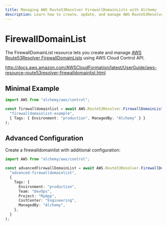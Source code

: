 ```yaml
---
title: Managing AWS Route53Resolver FirewallDomainLists with Alchemy
description: Learn how to create, update, and manage AWS Route53Resolver FirewallDomainLists using Alchemy Cloud Control.
---
```


# FirewallDomainList

The FirewallDomainList resource lets you create and manage [AWS Route53Resolver FirewallDomainLists](https://docs.aws.amazon.com/route53resolver/latest/userguide/) using AWS Cloud Control API.

http://docs.aws.amazon.com/AWSCloudFormation/latest/UserGuide/aws-resource-route53resolver-firewalldomainlist.html

## Minimal Example

```ts
import AWS from "alchemy/aws/control";

const firewalldomainlist = await AWS.Route53Resolver.FirewallDomainList(
  "firewalldomainlist-example",
  { Tags: { Environment: "production", ManagedBy: "Alchemy" } }
);
```

## Advanced Configuration

Create a firewalldomainlist with additional configuration:

```ts
import AWS from "alchemy/aws/control";

const advancedFirewallDomainList = await AWS.Route53Resolver.FirewallDomainList(
  "advanced-firewalldomainlist",
  {
    Tags: {
      Environment: "production",
      Team: "DevOps",
      Project: "MyApp",
      CostCenter: "Engineering",
      ManagedBy: "Alchemy",
    },
  }
);
```

